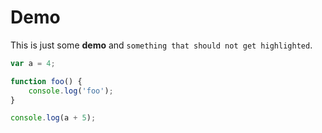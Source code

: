 # Demo

This is just some **demo** and `something that should not get highlighted`.

```javascript
var a = 4;

function foo() {
    console.log('foo');
}

console.log(a + 5);
```

